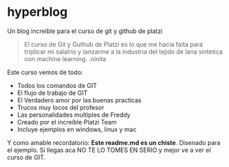 # hyperblog
Un blog increible para el curso de git y github de platzi
> El curso de Git y Guthub de Platzi es lo que me hacia falta para triplicar mi salalrio y lanzarme a la industria del tejido de lana sintetica con machine learning.
>.ninita

Este curso vemos de todo:
* Todos los comandos de GIT
* El flujo de trabajo de GIT
* El Verdadero amor por las buenas practicas
* Trucos muy locos del profesor
* Las personalidades multiples de Freddy
* Creado por el increible Platzi Team
* Incluye ejemplos en windows, linux y mac

Y como amable recordatorio: **Este readme.md es un chiste**. Disenado para el ejemplo. Si llegas aca NO TE LO TOMES EN SERIO y mejor ve a ver el curso de GIT.